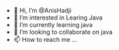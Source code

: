 - 👋 Hi, I’m @AnisHadji
- 👀 I’m interested in Learing Java
- 🌱 I’m currently learning java
- 💞️ I’m looking to collaborate on java
- 📫 How to reach me ...

<!---
Amaturas/Amaturas is a ✨ special ✨ repository because its `README.md` (this file) appears on your GitHub profile.
You can click the Preview link to take a look at your changes.
--->
